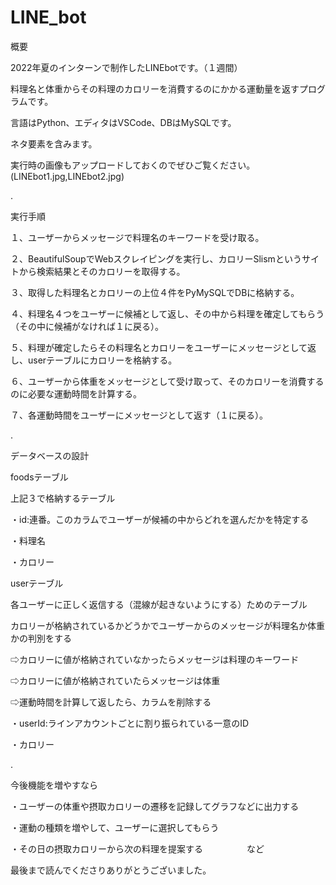 # LINE_bot

概要

2022年夏のインターンで制作したLINEbotです。（１週間）

料理名と体重からその料理のカロリーを消費するのにかかる運動量を返すプログラムです。

言語はPython、エディタはVSCode、DBはMySQLです。

ネタ要素を含みます。

実行時の画像もアップロードしておくのでぜひご覧ください。
(LINEbot1.jpg,LINEbot2.jpg)

.

実行手順

１、ユーザーからメッセージで料理名のキーワードを受け取る。

２、BeautifulSoupでWebスクレイピングを実行し、カロリーSlismというサイトから検索結果とそのカロリーを取得する。

３、取得した料理名とカロリーの上位４件をPyMySQLでDBに格納する。

４、料理名４つをユーザーに候補として返し、その中から料理を確定してもらう（その中に候補がなければ１に戻る）。

５、料理が確定したらその料理名とカロリーをユーザーにメッセージとして返し、userテーブルにカロリーを格納する。

６、ユーザーから体重をメッセージとして受け取って、そのカロリーを消費するのに必要な運動時間を計算する。

７、各運動時間をユーザーにメッセージとして返す（１に戻る）。

.


データベースの設計

foodsテーブル

上記３で格納するテーブル

・id:連番。このカラムでユーザーが候補の中からどれを選んだかを特定する

・料理名

・カロリー


userテーブル

各ユーザーに正しく返信する（混線が起きないようにする）ためのテーブル

カロリーが格納されているかどうかでユーザーからのメッセージが料理名か体重かの判別をする

⇨カロリーに値が格納されていなかったらメッセージは料理のキーワード

⇨カロリーに値が格納されていたらメッセージは体重

  ⇨運動時間を計算して返したら、カラムを削除する
  
・userId:ラインアカウントごとに割り振られている一意のID

・カロリー

.

今後機能を増やすなら

・ユーザーの体重や摂取カロリーの遷移を記録してグラフなどに出力する

・運動の種類を増やして、ユーザーに選択してもらう

・その日の摂取カロリーから次の料理を提案する　　　　　など


最後まで読んでくださりありがとうございました。
